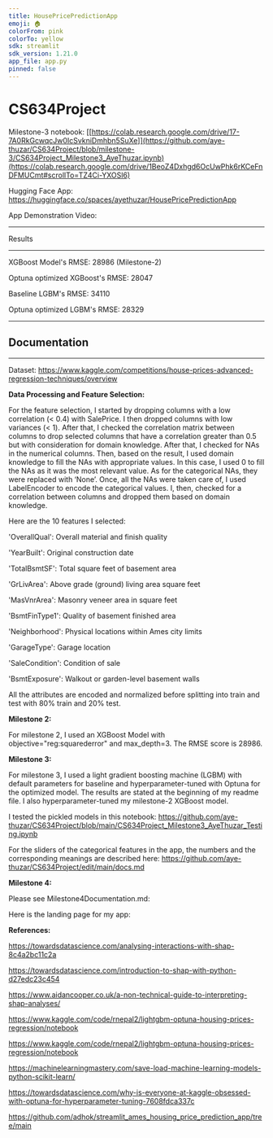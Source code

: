 ```yaml
---
title: HousePricePredictionApp
emoji: 🏠
colorFrom: pink
colorTo: yellow
sdk: streamlit
sdk_version: 1.21.0
app_file: app.py
pinned: false
---
```


# CS634Project

Milestone-3 notebook: [[https://colab.research.google.com/drive/17-7A0RkGcwqcJw0IcSvkniDmhbn5SuXe]](https://github.com/aye-thuzar/CS634Project/blob/milestone-3/CS634Project_Milestone3_AyeThuzar.ipynb)(https://colab.research.google.com/drive/1BeoZ4Dxhgd6OcUwPhk6rKCeFnDFMUCmt#scrollTo=TZ4Ci-YXOSl6)

Hugging Face App: https://huggingface.co/spaces/ayethuzar/HousePricePredictionApp

App Demonstration Video: 

***********

Results

***********

XGBoost Model's RMSE: 28986  (Milestone-2)

Optuna optimized XGBoost's RMSE: 28047

Baseline LGBM's RMSE: 34110

Optuna optimized LGBM's RMSE: 28329

***********

## Documentation 

***********

Dataset: https://www.kaggle.com/competitions/house-prices-advanced-regression-techniques/overview

**Data Processing and Feature Selection:**

For the feature selection, I started by dropping columns with a low correlation (< 0.4) with SalePrice. I then dropped columns with low variances (< 1). After that, I checked the correlation matrix between columns to drop selected columns that have a correlation greater than 0.5 but with consideration for domain knowledge. After that, I checked for NAs in the numerical columns. Then, based on the result, I used domain knowledge to fill the NAs with appropriate values. In this case, I used 0 to fill the NAs as it was the most relevant value. As for the categorical NAs, they were replaced with ‘None’. Once, all the NAs were taken care of, I used LabelEncoder to encode the categorical values. I, then, checked for a correlation between columns and dropped them based on domain knowledge.

Here are the 10 features I selected:

 'OverallQual': Overall material and finish quality
 
 'YearBuilt': Original construction date
 
 'TotalBsmtSF': Total square feet of basement area
 
 'GrLivArea': Above grade (ground) living area square feet
 
 'MasVnrArea': Masonry veneer area in square feet
 
 'BsmtFinType1': Quality of basement finished area
 
 'Neighborhood': Physical locations within Ames city limits
 
 'GarageType': Garage location
 
 'SaleCondition': Condition of sale
 
 'BsmtExposure': Walkout or garden-level basement walls

All the attributes are encoded and normalized before splitting into train and test with 80% train and 20% test.

**Milestone 2:**

For milestone 2, I used an XGBoost Model with objective="reg:squarederror" and max_depth=3. The RMSE score is 28986.

**Milestone 3:**

For milestone 3, I used a light gradient boosting machine (LGBM) with default parameters for baseline and hyperparameter-tuned with Optuna for the optimized model. The results are stated at the beginning of my readme file. I also hyperparameter-tuned my milestone-2 XGBoost model.

I tested the pickled models in this notebook: https://github.com/aye-thuzar/CS634Project/blob/main/CS634Project_Milestone3_AyeThuzar_Testing.ipynb

For the sliders of the categorical features in the app, the numbers and the corresponding meanings are described here: https://github.com/aye-thuzar/CS634Project/edit/main/docs.md

**Milestone 4:**

Please see Milestone4Documentation.md: 

Here is the landing page for my app: 

**References:**

https://towardsdatascience.com/analysing-interactions-with-shap-8c4a2bc11c2a

https://towardsdatascience.com/introduction-to-shap-with-python-d27edc23c454

https://www.aidancooper.co.uk/a-non-technical-guide-to-interpreting-shap-analyses/

https://www.kaggle.com/code/rnepal2/lightgbm-optuna-housing-prices-regression/notebook

https://www.kaggle.com/code/rnepal2/lightgbm-optuna-housing-prices-regression/notebook

https://machinelearningmastery.com/save-load-machine-learning-models-python-scikit-learn/

https://towardsdatascience.com/why-is-everyone-at-kaggle-obsessed-with-optuna-for-hyperparameter-tuning-7608fdca337c

https://github.com/adhok/streamlit_ames_housing_price_prediction_app/tree/main
